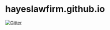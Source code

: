 # hayeslawfirm.github.io

[![Gitter](https://badges.gitter.im/Join%20Chat.svg)](https://gitter.im/hayeslawfirm/hayeslawfirm.github.io?utm_source=badge&utm_medium=badge&utm_campaign=pr-badge&utm_content=badge)